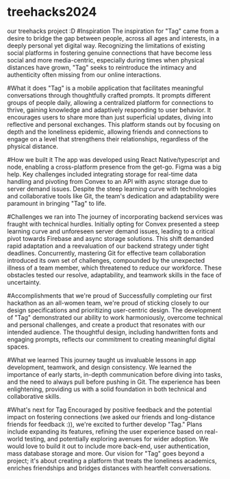 # treehacks2024
our treehacks project :D
#Inspiration
The inspiration for "Tag" came from a desire to bridge the gap between people, across all ages and interests, in a deeply personal yet digital way. Recognizing the limitations of existing social platforms in fostering genuine connections that have become less social and more media-centric, especially during times when physical distances have grown, "Tag" seeks to reintroduce the intimacy and authenticity often missing from our online interactions.

#What it does
"Tag" is a mobile application that facilitates meaningful conversations through thoughtfully crafted prompts. It prompts different groups of people daily, allowing a centralized platform for connections to thrive, gaining knowledge and adaptively responding to user behavior. It encourages users to share more than just superficial updates, diving into reflective and personal exchanges. This platform stands out by focusing on depth and the loneliness epidemic, allowing friends and connections to engage on a level that strengthens their relationships, regardless of the physical distance.

#How we built it
The app was developed using React Native/typescript and node, enabling a cross-platform presence from the get-go. Figma was a big help. Key challenges included integrating storage for real-time data handling and pivoting from Convex to an API with async storage due to server demand issues. Despite the steep learning curve with technologies and collaborative tools like Git, the team's dedication and adaptability were paramount in bringing "Tag" to life.

#Challenges we ran into
The journey of incorporating backend services was fraught with technical hurdles. Initially opting for Convex presented a steep learning curve and unforeseen server demand issues, leading to a critical pivot towards Firebase and async storage solutions. This shift demanded rapid adaptation and a reevaluation of our backend strategy under tight deadlines. Concurrently, mastering Git for effective team collaboration introduced its own set of challenges, compounded by the unexpected illness of a team member, which threatened to reduce our workforce. These obstacles tested our resolve, adaptability, and teamwork skills in the face of uncertainty.

#Accomplishments that we're proud of
Successfully completing our first hackathon as an all-women team, we're proud of sticking closely to our design specifications and prioritizing user-centric design. The development of "Tag" demonstrated our ability to work harmoniously, overcome technical and personal challenges, and create a product that resonates with our intended audience. The thoughtful design, including handwritten fonts and engaging prompts, reflects our commitment to creating meaningful digital spaces.

#What we learned
This journey taught us invaluable lessons in app development, teamwork, and design consistency. We learned the importance of early starts, in-depth communication before diving into tasks, and the need to always pull before pushing in Git. The experience has been enlightening, providing us with a solid foundation in both technical and collaborative skills.

#What's next for Tag
Encouraged by positive feedback and the potential impact on fostering connections (we asked our friends and long-distance friends for feedback :)), we're excited to further develop "Tag." Plans include expanding its features, refining the user experience based on real-world testing, and potentially exploring avenues for wider adoption. We would love to build it out to include more back-end, user authentication, mass database storage and more. Our vision for "Tag" goes beyond a project; it's about creating a platform that treats the loneliness academics, enriches friendships and bridges distances with heartfelt conversations.

